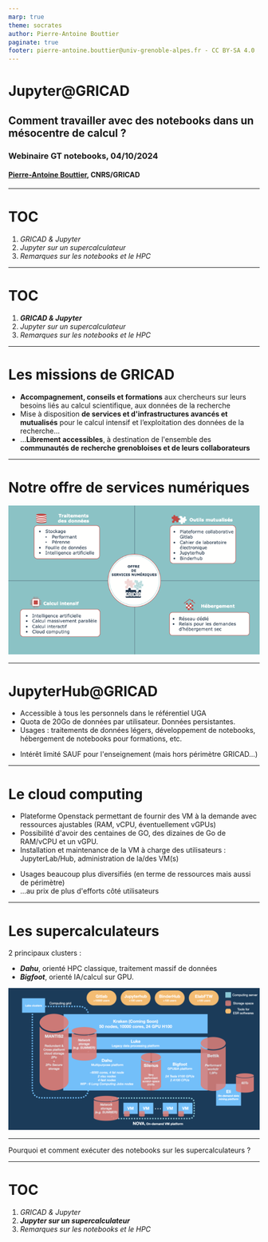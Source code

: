 ```yaml
---
marp: true
theme: socrates
author: Pierre-Antoine Bouttier
paginate: true
footer: pierre-antoine.bouttier@univ-grenoble-alpes.fr - CC BY-SA 4.0
---
```


<!-- _transition: cover -->

<!-- _class: titlepage -->

# Jupyter@GRICAD
## **Comment travailler avec des notebooks dans un mésocentre de calcul ?**

### Webinaire GT notebooks, 04/10/2024
#### [Pierre-Antoine Bouttier](mailto:pierre-antoine.bouttier@univ-grenoble-alpes.fr), CNRS/GRICAD

---
# TOC

<!-- _class: cool-list -->

1. *GRICAD & Jupyter*
3. *Jupyter sur un supercalculateur*
4. *Remarques sur les notebooks et le HPC*

---

<!-- _transition: vertical-scroll -->

# TOC

<!-- _class: cool-list -->

1. ***GRICAD & Jupyter***
3. *Jupyter sur un supercalculateur*
4. *Remarques sur les notebooks et le HPC*

---

<!-- _transition: vertical-scroll -->

# Les missions de GRICAD

- **Accompagnement, conseils et formations** aux chercheurs sur leurs besoins liés au calcul scientifique, aux données de la recherche
- Mise à disposition **de services et d'infrastructures avancés et mutualisés** pour le calcul intensif et l’exploitation des données de la recherche...
- ...**Librement accessibles**, à destination de l'ensemble des **communautés de recherche grenobloises et de leurs collaborateurs**

---

<!-- _transition: vertical-scroll -->

# Notre offre de services numériques

![center w:850](./fig/offre_services.png)

---

<!-- _transition: vertical-scroll -->

# JupyterHub@GRICAD

- Accessible à tous les personnels dans le référentiel UGA
- Quota de 20Go de données par utilisateur. Données persistantes.
- Usages : traitements de données légers, développement de notebooks, hébergement de notebooks pour formations, etc.
* Intérêt limité SAUF pour l'enseignement (mais hors périmètre GRICAD...)

---

<!-- _transition: vertical-scroll -->

# Le cloud computing

- Plateforme Openstack permettant de fournir des VM à la demande avec ressources ajustables (RAM, vCPU, éventuellement vGPUs)
- Possibilité d'avoir des centaines de GO, des dizaines de Go de RAM/vCPU et un vGPU.
- Installation et maintenance de la VM à charge des utilisateurs : JupyterLab/Hub, administration de la/des VM(s)
* Usages beaucoup plus diversifiés (en terme de ressources mais aussi de périmètre)
* ...au prix de plus d'efforts côté utilisateurs

---

<!-- _transition: vertical-scroll -->

# Les supercalculateurs

2 principaux clusters :
- ***Dahu***, orienté HPC classique, traitement massif de données
- ***Bigfoot***, orienté IA/calcul sur GPU.

<div align="center">

![w:700](./fig/infras.png)

</div>

---
<!-- _class: transition -->

<!-- _transition: cover -->

Pourquoi et comment exécuter des notebooks sur les supercalculateurs ?

---

<!-- _transition: vertical-scroll -->

# TOC

<!-- _class: cool-list -->

1. *GRICAD & Jupyter*
3. ***Jupyter sur un supercalculateur***
4. *Remarques sur les notebooks et le HPC*
